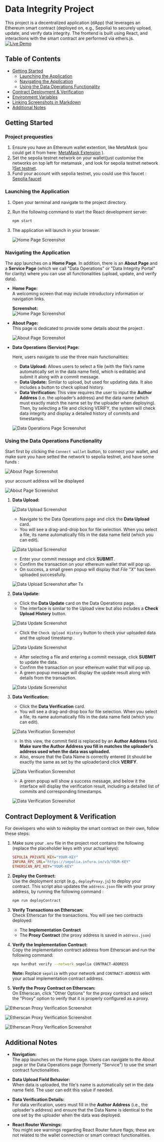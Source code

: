 # Data Integrity Project

This project is a decentralized application (dApp) that leverages an Ethereum smart contract (deployed on, e.g., Sepolia) to securely upload, update, and verify data integrity. The frontend is built using React, and interactions with the smart contract are performed via ethers.js.
[![Live Demo](https://img.shields.io/badge/Live_Demo-Open-green?style=for-the-badge)](https://secureledger.onrender.com/)
## Table of Contents

- [Getting Started](#getting-started)
  - [Launching the Application](#launching-the-application)
  - [Navigating the Application](#navigating-the-application)
  - [Using the Data Operations Functionality](#using-the-data-operations-functionality)
- [Contract Deployment & Verification](#contract-deployment--verification)
- [Environment Variables](#environment-variables)
- [Linking Screenshots in Markdown](#linking-screenshots-in-markdown)
- [Additional Notes](#additional-notes)

## Getting Started

### Project prequesties

1. Ensure you have an Ethereum wallet extention, like MetaMask (you could get it from here: [MetaMask Extension](https://metamask.io/download/) ).
2. Set the sepolia testnet network on your wallet(just customise the networks on top left for metamask , and look for sepolia testnet network )[Set testnet](https://support.metamask.io/fr/configure/networks/how-to-view-testnets-in-metamask/).
3. Fund your account with sepolia testnet, you could use this faucet : [Sepolia faucet](https://cloud.google.com/application/web3/faucet/ethereum/sepolia)

### Launching the Application

1. Open your terminal and navigate to the project directory.
2. Run the following command to start the React development server:

   ```sh
   npm start
   ```

3. The application will launch in your browser.

   ![Home Page Screenshot](./src/Images/homepage_screenshot.PNG)

### Navigating the Application

The app launches on a **Home Page**. In addition, there is an **About Page** and a **Service Page** (which we call "Data Operations" or "Data Integrity Portal" for clarity) where you can use all functionalities (upload, update, and verify data).

- **Home Page:**  
  A welcoming screen that may include introductory information or navigation links.

  **Screenshot:**  
  ![Home Page Screenshot](./src/Images/homepage_screenshot2.PNG)

- **About Page:**  
  This page is dedicated to provide some details about the project .

  ![About Page Screenshot](./src/Images/about_screenshot.PNG)

- **Data Operations (Service) Page:**

  Here, users navigate to use the three main functionalities:

  - **Data Upload:** Allows users to select a file (with the file’s name automatically set in the data name field, which is editable) and submit it along with a commit message.
  - **Data Update:** Similar to upload, but used for updating data. It also includes a button to check upload history.
  - **Data Verification:** This view requires the user to input the **Author Address** (i.e. the uploader’s address) and the data name (which must exactly match the name set by the uploader when deploying). Then, by selecting a file and clicking VERIFY, the system will check data integrity and display a detailed history of commits and timestamps.

  ![Data Operations Page Screenshot](./src/Images/dataoperations_screenshot.PNG)

### Using the Data Operations Functionality

Start first by clicking the `Connect wallet` button, to connect your wallet, and make sure you have setted the network to sepolia testnet, and have some funds :

![About Page Screenshot](./src/Images/connection-1.PNG)

your account address will be displayed

![About Page Screenshot](./src/Images/connection-2.PNG)

1.  **Data Upload:**

    ![Data Upload Screenshot](./src/Images/dataupload_screenshot.PNG)

    - Navigate to the Data Operations page and click the **Data Upload** card.
    - You will see a drag-and-drop box for file selection. When you select a file, its name automatically fills in the data name field (which you can edit).

    ![Data Upload Screenshot](./src/Images/dataupload-1.PNG)

    - Enter your commit message and click **SUBMIT**.
    - Confirm the transaction on your ethereum wallet that will pop up.
    - On success, a small green popup will display that _File "X"_ has been uploaded successfully.

    ![Data Upload Screenshot after Tx](./src/Images/dataupload-2.PNG)

2.  **Data Update:**

    - Click the **Data Update** card on the Data Operations page.
    - The interface is similar to the Upload view but also includes a **Check Upload History** button.

    ![Data Update Screenshot](./src/Images/dataupdate_1.PNG)

    - Click the `Check Upload History` button to check your uploaded data and the upload timestamp .

    ![Data Update Screenshot](./src/Images/dataupdate_2.PNG)

    - After selecting a file and entering a commit message, click **SUBMIT** to update the data.
    - Confirm the transaction on your ethereum wallet that will pop up.
    - A green popup message will display the update result along with details from the transaction.

    ![Data Update Screenshot](./src/Images/dataupdate_3.PNG)

3.  **Data Verification:**

    - Click the **Data Verification** card.
    - You will see a drag-and-drop box for file selection. When you select a file, its name automatically fills in the data name field (which you can edit).

    ![Data Verification Screenshot](./src/Images/dataverification_screenshot.PNG)

    - In this view, the commit field is replaced by an **Author Address** field. **Make sure the Author Address you fill in matches the uploader’s address used when the data was uploaded.**
    - Also, ensure that the Data Name is correctly entered (it should be exactly the same as set by the uploader)and click **VERIFY**.

    ![Data Verification Screenshot](./src/Images/dataverification_1.PNG)

    - A green popup will show a success message, and below it the interface will display the verification result, including a detailed list of commits and corresponding timestamps.

    ![Data Verification Screenshot](./src/Images/dataverification_2.PNG)

## Contract Deployment & Verification

For developers who wish to redeploy the smart contract on their own, follow these steps:

1. Make sure your `.env` file in the project root contains the following (replace the placeholder keys with your actual keys):

   ```ini
   SEPOLIA_PRIVATE_KEY="YOUR-KEY"
   INFURA_RPC_URL="https://sepolia.infura.io/v3/YOUR-KEY"
   ETHERSCAN_API_KEY="YOUR-KEY"
   ```

2. **Deploy the Contract:**  
   Use the deployment script (e.g., `deployProxy.js`) to deploy your contract. This script also updates the `address.json` file with your proxy address, by running the following command :

   ```sh
   npm run deployContract

   ```

3. **Verify Transactions on Etherscan:**  
   Check Etherscan for the transactions. You will see two contracts deployed:

   - The **Implementation Contract**
   - The **Proxy Contract** (the proxy address is saved in `address.json`)

4. **Verify the Implementation Contract:**  
   Copy the implementation contract address from Etherscan and run the following command:

   ```sh
   npx hardhat verify --network sepolia CONTRACT-ADDRESS
   ```

   **Note:** Replace `sepolia` with your network and `CONTRACT-ADDRESS` with your actual implementation contract address.

5. **Verify the Proxy Contract on Etherscan:**  
   On Etherscan, click "Other Options" for the proxy contract and select the "Proxy" option to verify that it is properly configured as a proxy.

![Etherscan Proxy Verification Screenshot](./src/Images/proxyVerification.1.PNG)

![Etherscan Proxy Verification Screenshot](./src/Images/proxyVerification.2.PNG)

![Etherscan Proxy Verification Screenshot](./src/Images/proxyVerification.3.PNG)

## Additional Notes

- **Navigation:**  
  The app launches on the Home page. Users can navigate to the About page or the Data Operations page (formerly "Service") to use the smart contract functionalities.
- **Data Upload Field Behavior:**  
  When data is uploaded, the file's name is automatically set in the data name field. The user can edit this value if needed.
- **Data Verification Details:**  
  For data verification, users must fill in the **Author Address** (i.e., the uploader's address) and ensure that the Data Name is identical to the one set by the uploader when the data was deployed.

- **React Router Warnings:**  
  You might see warnings regarding React Router future flags; these are not related to the wallet connection or smart contract functionalities.
